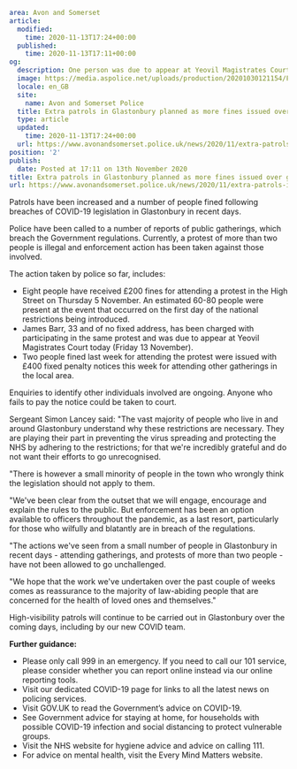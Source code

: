 ```yaml
area: Avon and Somerset
article:
  modified:
    time: 2020-11-13T17:24+00:00
  published:
    time: 2020-11-13T17:11+00:00
og:
  description: One person was due to appear at Yeovil Magistrates Court after attending a protest in Glastonbury earlier this month.
  image: https://media.aspolice.net/uploads/production/20201030121154/Fined_red_Oct-2020.png
  locale: en_GB
  site:
    name: Avon and Somerset Police
  title: Extra patrols in Glastonbury planned as more fines issued over gatherings | Avon and Somerset Police
  type: article
  updated:
    time: 2020-11-13T17:24+00:00
  url: https://www.avonandsomerset.police.uk/news/2020/11/extra-patrols-in-glastonbury-planned-as-more-fines-issued-over-gatherings/
position: '2'
publish:
  date: Posted at 17:11 on 13th November 2020
title: Extra patrols in Glastonbury planned as more fines issued over gatherings | Avon and Somerset Police
url: https://www.avonandsomerset.police.uk/news/2020/11/extra-patrols-in-glastonbury-planned-as-more-fines-issued-over-gatherings/
```

Patrols have been increased and a number of people fined following breaches of COVID-19 legislation in Glastonbury in recent days.

Police have been called to a number of reports of public gatherings, which breach the Government regulations. Currently, a protest of more than two people is illegal and enforcement action has been taken against those involved.

The action taken by police so far, includes:

 * Eight people have received £200 fines for attending a protest in the High Street on Thursday 5 November. An estimated 60-80 people were present at the event that occurred on the first day of the national restrictions being introduced.
 * James Barr, 33 and of no fixed address, has been charged with participating in the same protest and was due to appear at Yeovil Magistrates Court today (Friday 13 November).
 * Two people fined last week for attending the protest were issued with £400 fixed penalty notices this week for attending other gatherings in the local area.

Enquiries to identify other individuals involved are ongoing. Anyone who fails to pay the notice could be taken to court.

Sergeant Simon Lancey said: "The vast majority of people who live in and around Glastonbury understand why these restrictions are necessary. They are playing their part in preventing the virus spreading and protecting the NHS by adhering to the restrictions; for that we're incredibly grateful and do not want their efforts to go unrecognised.

"There is however a small minority of people in the town who wrongly think the legislation should not apply to them.

"We've been clear from the outset that we will engage, encourage and explain the rules to the public. But enforcement has been an option available to officers throughout the pandemic, as a last resort, particularly for those who wilfully and blatantly are in breach of the regulations.

"The actions we've seen from a small number of people in Glastonbury in recent days - attending gatherings, and protests of more than two people - have not been allowed to go unchallenged.

"We hope that the work we've undertaken over the past couple of weeks comes as reassurance to the majority of law-abiding people that are concerned for the health of loved ones and themselves."

High-visibility patrols will continue to be carried out in Glastonbury over the coming days, including by our new COVID team.

**Further guidance:**

 * Please only call 999 in an emergency. If you need to call our 101 service, please consider whether you can report online instead via our online reporting tools.
 * Visit our dedicated COVID-19 page for links to all the latest news on policing services.
 * Visit GOV.UK to read the Government’s advice on COVID-19.
 * See Government advice for staying at home, for households with possible COVID-19 infection and social distancing to protect vulnerable groups.
 * Visit the NHS website for hygiene advice and advice on calling 111.
 * For advice on mental health, visit the Every Mind Matters website.
